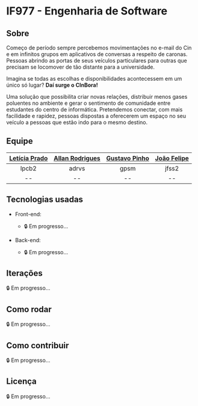 # IF977 - Engenharia de Software

## Sobre
Começo de período sempre percebemos movimentações no e-mail do Cin e em infinitos grupos em aplicativos de conversas a respeito de caronas. Pessoas abrindo as portas de seus veículos particulares para outras que precisam se locomover de tão distante para a universidade.

Imagina se todas as escolhas e disponibilidades acontecessem em um único só lugar?
**Daí surge o CInBora!**

Uma solução que possibilita criar novas relações, distribuir menos gases poluentes no ambiente e gerar o sentimento de comunidade entre estudantes do centro de informática.
Pretendemos conectar, com mais facilidade e rapidez, pessoas dispostas a oferecerem um espaço no seu veículo a pessoas que estão indo para o mesmo destino.

## Equipe

| [Letícia Prado](https://github.com/leticiapcb) | [Allan Rodrigues](https://github.com/allanrr) | [Gustavo Pinho](https://github.com/gustavopsm) | [João Felipe](https://github.com/felipinas) |
|:---------------------:|:------------------:|:----------------:|:--------------------:|
|lpcb2|adrvs|gpsm|jfss2|
|--|--|--|--|

## Tecnologias usadas

* Front-end:
    * :lock: Em progresso...

* Back-end:
    * :lock: Em progresso...

## Iterações

:lock: Em progresso...

## Como rodar

:lock: Em progresso...

## Como contribuir

:lock: Em progresso...
## Licença

:lock: Em progresso...